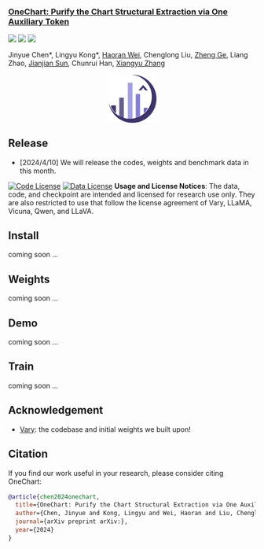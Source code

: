 <h3><a href="">OneChart: Purify the Chart Structural Extraction via One Auxiliary Token</a></h3>
<a href=""><img src="https://img.shields.io/badge/Paper-PDF-orange"></a> 
<a href=""><img src="https://img.shields.io/badge/demo-blue"></a> 
<a href=""><img src="https://img.shields.io/badge/zhihu-yellow"></a> 

Jinyue Chen*, Lingyu Kong*, [Haoran Wei](https://scholar.google.com/citations?user=J4naK0MAAAAJ&hl=en), Chenglong Liu, [Zheng Ge](https://joker316701882.github.io/), Liang Zhao, [Jianjian Sun](https://scholar.google.com/citations?user=MVZrGkYAAAAJ&hl=en), Chunrui Han, [Xiangyu Zhang](https://scholar.google.com/citations?user=yuB-cfoAAAAJ&hl=en)
	


<p align="center">
<img src="assets/logo.png" style="width: 100px" align=center>
</p>

## Release
- [2024/4/10] We will release the codes, weights and benchmark data in this month. 

[![Code License](https://img.shields.io/badge/Code%20License-Apache_2.0-green.svg)](https://github.com/tatsu-lab/stanford_alpaca/blob/main/LICENSE)
[![Data License](https://img.shields.io/badge/Data%20License-CC%20By%20NC%204.0-red.svg)](https://github.com/tatsu-lab/stanford_alpaca/blob/main/DATA_LICENSE)
**Usage and License Notices**: The data, code, and checkpoint are intended and licensed for research use only. They are also restricted to use that follow the license agreement of Vary, LLaMA, Vicuna, Qwen, and LLaVA. 


## Install
coming soon ...

## Weights
coming soon ...
  
## Demo
coming soon ...


## Train
coming soon ...


## Acknowledgement
- [Vary](https://github.com/Ucas-HaoranWei/Vary): the codebase and initial weights we built upon!




## Citation
If you find our work useful in your research, please consider citing OneChart:
```bibtex
@article{chen2024onechart,
  title={OneChart: Purify the Chart Structural Extraction via One Auxiliary Token},
  author={Chen, Jinyue and Kong, Lingyu and Wei, Haoran and Liu, Chenglong and Ge, Zheng and Zhao, Liang and Sun, Jianjian and Han, Chunrui and Zhang, Xiangyu},
  journal={arXiv preprint arXiv:},
  year={2024}
}
```